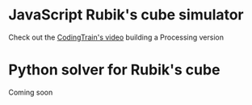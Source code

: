 # JavaScript Rubik's cube simulator
Check out the <a href="youtube.com/watch?v=9PGfL4t-uqE">CodingTrain's video</a> building a Processing version

# Python solver for Rubik's cube
Coming soon
